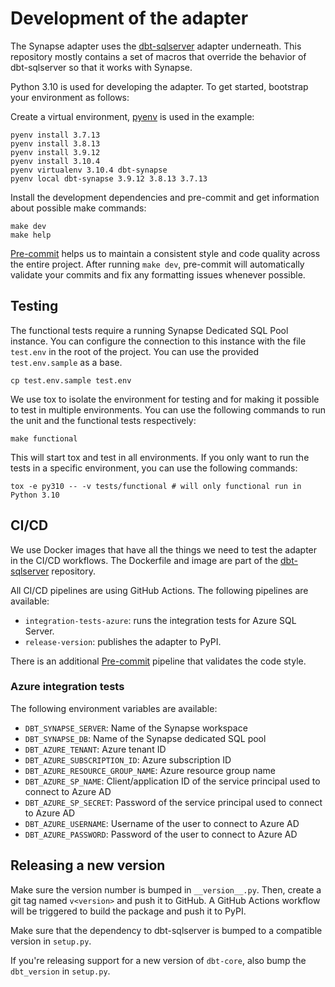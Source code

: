 # Development of the adapter

The Synapse adapter uses the [dbt-sqlserver](https://github.com/dbt-msft/dbt-sqlserver) adapter underneath.
This repository mostly contains a set of macros that override the behavior of dbt-sqlserver so that it works with Synapse.

Python 3.10 is used for developing the adapter. To get started, bootstrap your environment as follows:

Create a virtual environment, [pyenv](https://github.com/pyenv/pyenv) is used in the example:

```shell
pyenv install 3.7.13
pyenv install 3.8.13
pyenv install 3.9.12
pyenv install 3.10.4
pyenv virtualenv 3.10.4 dbt-synapse
pyenv local dbt-synapse 3.9.12 3.8.13 3.7.13
```

Install the development dependencies and pre-commit and get information about possible make commands:

```shell
make dev
make help
```

[Pre-commit](https://pre-commit.com/) helps us to maintain a consistent style and code quality across the entire project.
After running `make dev`, pre-commit will automatically validate your commits and fix any formatting issues whenever possible.

## Testing

The functional tests require a running Synapse Dedicated SQL Pool instance.
You can configure the connection to this instance with the file `test.env` in the root of the project.
You can use the provided `test.env.sample` as a base.

```shell
cp test.env.sample test.env
```

We use tox to isolate the environment for testing and for making it possible to test in multiple environments.
You can use the following commands to run the unit and the functional tests respectively:

```shell
make functional
```

This will start tox and test in all environments. If you only want to run the tests in a specific environment, you can use the following commands:

```shell
tox -e py310 -- -v tests/functional # will only functional run in Python 3.10
```

## CI/CD

We use Docker images that have all the things we need to test the adapter in the CI/CD workflows.
The Dockerfile and image are part of the [dbt-sqlserver](https://github.com/dbt-msft/dbt-sqlserver) repository.

All CI/CD pipelines are using GitHub Actions. The following pipelines are available:

* `integration-tests-azure`: runs the integration tests for Azure SQL Server.
* `release-version`: publishes the adapter to PyPI.

There is an additional [Pre-commit](https://pre-commit.ci/) pipeline that validates the code style.

### Azure integration tests

The following environment variables are available:

* `DBT_SYNAPSE_SERVER`: Name of the Synapse workspace
* `DBT_SYNAPSE_DB`: Name of the Synapse dedicated SQL pool
* `DBT_AZURE_TENANT`: Azure tenant ID
* `DBT_AZURE_SUBSCRIPTION_ID`: Azure subscription ID
* `DBT_AZURE_RESOURCE_GROUP_NAME`: Azure resource group name
* `DBT_AZURE_SP_NAME`: Client/application ID of the service principal used to connect to Azure AD
* `DBT_AZURE_SP_SECRET`: Password of the service principal used to connect to Azure AD
* `DBT_AZURE_USERNAME`: Username of the user to connect to Azure AD
* `DBT_AZURE_PASSWORD`: Password of the user to connect to Azure AD

## Releasing a new version

Make sure the version number is bumped in `__version__.py`. Then, create a git tag named `v<version>` and push it to GitHub.
A GitHub Actions workflow will be triggered to build the package and push it to PyPI.

Make sure that the dependency to dbt-sqlserver is bumped to a compatible version in `setup.py`.

If you're releasing support for a new version of `dbt-core`, also bump the `dbt_version` in `setup.py`.
